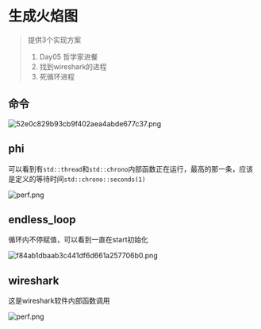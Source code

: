 # 生成火焰图

> 提供3个实现方案
>
> 1. Day05 哲学家进餐
> 2. 找到wireshark的进程
> 3. 死循环进程

## 命令

![52e0c829b93cb9f402aea4abde677c37.png](https://img2.imgtp.com/2024/04/28/Jr6nVZKX.png)



## phi

可以看到有`std::thread`和`std::chrono`内部函数正在运行，最高的那一条，应该是定义的等待时间`std::chrono::seconds(1)`

![perf.png](https://img2.imgtp.com/2024/04/28/De4tJWPE.png)





## endless_loop

循环内不停赋值，可以看到一直在start初始化

![f84ab1dbaab3c441df6d661a257706b0.png](https://img2.imgtp.com/2024/04/28/EOAjgT9u.png)



## wireshark

这是wireshark软件内部函数调用

![perf.png](https://img2.imgtp.com/2024/04/28/Zz1vTRRB.png)